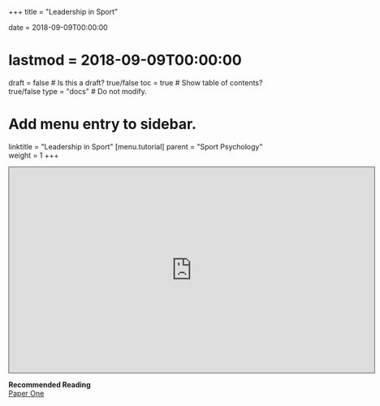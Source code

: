 +++
title = "Leadership in Sport"

date = 2018-09-09T00:00:00
# lastmod = 2018-09-09T00:00:00

draft = false  # Is this a draft? true/false
toc = true  # Show table of contents? true/false
type = "docs"  # Do not modify.

# Add menu entry to sidebar.
linktitle = "Leadership in Sport"
[menu.tutorial]
  parent = "Sport Psychology"
  weight = 1
+++

<iframe src="https://panopto.essex.ac.uk/Panopto/Pages/Embed.aspx?id=7c9952fd-b443-4b09-99df-ab530045b1b7&v=1" width="720" height="405" style="padding: 0px; border: 1px solid #464646;" frameborder="0" allowfullscreen allow="autoplay"></iframe><br>

**Recommended Reading**<br>
<a href="https://www.johnpmills.co.uk/publication/expertpl/">Paper One</a> <br>
